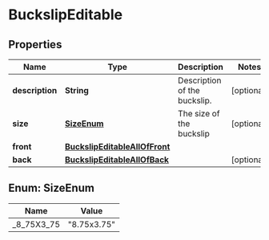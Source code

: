 

# BuckslipEditable


## Properties

| Name | Type | Description | Notes |
|------------ | ------------- | ------------- | -------------|
|**description** | **String** | Description of the buckslip. |  [optional] |
|**size** | [**SizeEnum**](#SizeEnum) | The size of the buckslip |  [optional] |
|**front** | [**BuckslipEditableAllOfFront**](BuckslipEditableAllOfFront.md) |  |  |
|**back** | [**BuckslipEditableAllOfBack**](BuckslipEditableAllOfBack.md) |  |  [optional] |



## Enum: SizeEnum

| Name | Value |
|---- | -----|
| _8_75X3_75 | &quot;8.75x3.75&quot; |



